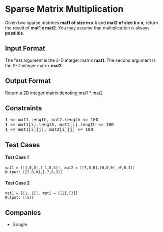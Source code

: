 <h1>Sparse Matrix Multiplication</h1>

<p>Given two sparse matrices <b>mat1 of size m x k</b> and <b>mat2 of size k x n</b>, return the result of <b>mat1 x mat2</b>. You may assume that multiplication is always <b>possible</b>.
</p>

<h2>Input Format</h2>

<p>
The first argument is the 2-D integer matrix <b>mat1</b>.
The second argument is the 2-D integer matrix <b>mat2</b>.
</p>

<h2>Output Format</h2>

<p>Return a 2D integer matrix denoting mat1 * mat2
</p>

<h2>Constraints</h2>

<pre>
1 <= mat1.length, mat2.length <= 100
1 <= mat1[i].length, mat2[i].length <= 100
1 <= mat1[i][j], mat2[i][j] <= 100
</pre>

<h2>Test Cases</h2>

<h4>Test Case 1</h4>

```
mat1 = [[1,0,0],[-1,0,3]], mat2 = [[7,0,0],[0,0,0],[0,0,1]]
Output: [[7,0,0],[-7,0,3]]
```

<h4>Test Case 2</h4>

```
mat1 = [[1, 1]], mat2 = [[2],[3]]
Output: [[5]]
```

<h2>Companies</h2>

<ul>
  <li>Google</li>
</ul>
